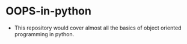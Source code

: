 # OOPS-in-python

- This repository would cover almost all the basics of object oriented programming in python.
